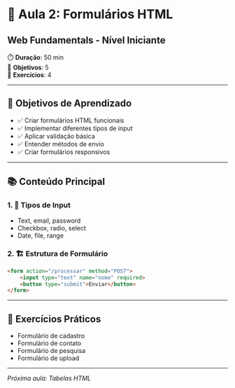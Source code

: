 # 📝 Aula 2: Formulários HTML
## Web Fundamentals - Nível Iniciante

⏱️ **Duração**: 50 min  
🎯 **Objetivos**: 5  
🧪 **Exercícios**: 4  

---

## 🎯 Objetivos de Aprendizado
- ✅ Criar formulários HTML funcionais
- ✅ Implementar diferentes tipos de input
- ✅ Aplicar validação básica
- ✅ Entender métodos de envio
- ✅ Criar formulários responsivos

---

## 📚 Conteúdo Principal

### 1. 🌟 Tipos de Input
- Text, email, password
- Checkbox, radio, select
- Date, file, range

### 2. 🏗️ Estrutura de Formulário
```html
<form action="/processar" method="POST">
    <input type="text" name="nome" required>
    <button type="submit">Enviar</button>
</form>
```

---

## 🧪 Exercícios Práticos
- Formulário de cadastro
- Formulário de contato
- Formulário de pesquisa
- Formulário de upload

---

*Próxima aula: Tabelas HTML*
